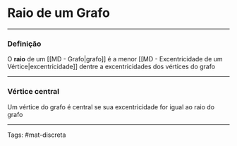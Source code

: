 # Raio de um Grafo

---

### Definição

O **raio** de um [[MD - Grafo|grafo]] é a menor [[MD - Excentricidade de um Vértice|excentricidade]] dentre a excentricidades dos vértices do grafo 

---

### Vértice central

Um vértice do grafo é central se sua excentricidade for igual ao raio do grafo

---

Tags: #mat-discreta 